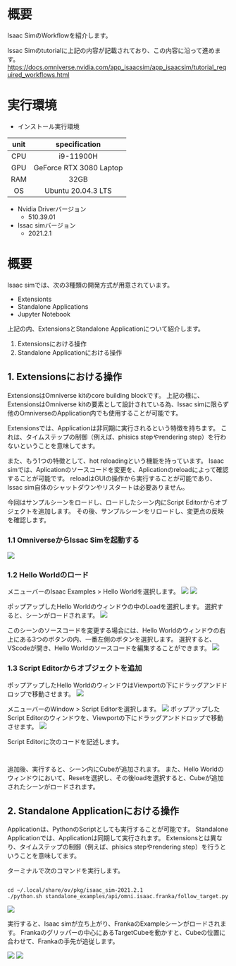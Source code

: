 # 概要
Isaac SimのWorkflowを紹介します。

Issac Simのtutorialに上記の内容が記載されており、この内容に沿って進めます。
https://docs.omniverse.nvidia.com/app_isaacsim/app_isaacsim/tutorial_required_workflows.html

# 実行環境

- インストール実行環境

| unit       |       specification | 
|:-----------------:|:------------------:|
| CPU         | i9-11900H |  
| GPU         | GeForce RTX 3080 Laptop|  
| RAM         | 32GB | 
| OS         | Ubuntu 20.04.3 LTS  |

- Nvidia Driverバージョン
   - 510.39.01
- Issac simバージョン
   - 2021.2.1



# 概要

Isaac simでは、次の3種類の開発方式が用意されています。

- Extensionts
- Standalone Applications
- Jupyter Notebook

上記の内、ExtensionsとStandalone Applicationについて紹介します。

1. Extensionsにおける操作
2. Standalone Applicationにおける操作


## 1. Extensionsにおける操作

ExtensionsはOmniverse kitのcore building blockです。
上記の様に、ExtensionsはOmniverse kitの要素として設計されている為、Issac simに限らず他のOmniverseのApplication内でも使用することが可能です。

Extensionsでは、Applicationは非同期に実行されるという特徴を持ちます。
これは、タイムステップの制御（例えば、phisics stepやrendering step）を行わないということを意味してます。

また、もう1つの特徴として、hot reloadingという機能を持っています。
Isaac simでは、Aplicationのソースコードを変更を、Aplicationのreloadによって確認することが可能です。
reloadはGUIの操作から実行することが可能であり、Issac sim自体のシャットダウンやリスタートは必要ありません。

今回はサンプルシーンをロードし、ロードしたシーン内にScript Editorからオブジェクトを追加します。
その後、サンプルシーンをリロードし、変更点の反映を確認します。


### 1.1 OmniverseからIssac Simを起動する
![](https://storage.googleapis.com/zenn-user-upload/a1927915e055-20220213.png)

### 1.2 Hello Worldのロード
メニューバーのIsaac Examples > Hello Worldを選択します。
![](https://storage.googleapis.com/zenn-user-upload/97c5049f9414-20220305.png)
![](https://storage.googleapis.com/zenn-user-upload/3db682aaa7a0-20220305.png)

ポップアップしたHello Worldのウィンドウの中のLoadを選択します。
選択すると、シーンがロードされます。
![](https://storage.googleapis.com/zenn-user-upload/9020c7a3d1a3-20220305.png)

このシーンのソースコードを変更する場合には、Hello Worldのウィンドウの右上にある3つのボタンの内、一番左側のボタンを選択します。
選択すると、VScodeが開き、Hello Worldのソースコードを編集することができます。
![](https://storage.googleapis.com/zenn-user-upload/ae109d07db08-20220305.png)

### 1.3 Script Editorからオブジェクトを追加
ポップアップしたHello WorldのウィンドウはViewportの下にドラッグアンドドロップで移動させます。
![](https://storage.googleapis.com/zenn-user-upload/7ca5e6a7cb2d-20220305.png)

メニューバーのWindow > Script Editorを選択します。
![](https://storage.googleapis.com/zenn-user-upload/bab4afe927af-20220305.png)
ポップアップしたScript Editorのウィンドウを、Viewportの下にドラッグアンドドロップで移動させます。
![](https://storage.googleapis.com/zenn-user-upload/244d04d6e109-20220305.png)

Script Editorに次のコードを記述します。

~~~ add_object:Python3


~~~

追加後、実行すると、シーン内にCubeが追加されます。
また、Hello Worldのウィンドウにおいて、Resetを選択し、その後loadを選択すると、Cubeが追加されたシーンがロードされます。


## 2. Standalone Applicationにおける操作

Applicationは、PythonのScriptとしても実行することが可能です。
Standalone Applicationでは、Applicationは同期して実行されます。
Extensionsとは異なり、タイムステップの制御（例えば、phisics stepやrendering step）を行うということを意味してます。

ターミナルで次のコマンドを実行します。

~~~ franka:bash

cd ~/.local/share/ov/pkg/isaac_sim-2021.2.1
./python.sh standalone_examples/api/omni.isaac.franka/follow_target.py

~~~

![](https://storage.googleapis.com/zenn-user-upload/7c73baa86c23-20220305.png)

実行すると、Isaac simが立ち上がり、FrankaのExampleシーンがロードされます。
Frankaのグリッパーの中心にあるTargetCubeを動かすと、Cubeの位置に合わせて、Frankaの手先が追従します。

![](https://storage.googleapis.com/zenn-user-upload/55f3e841cf61-20220305.png)
![](https://storage.googleapis.com/zenn-user-upload/fd2a9044d994-20220305.png)